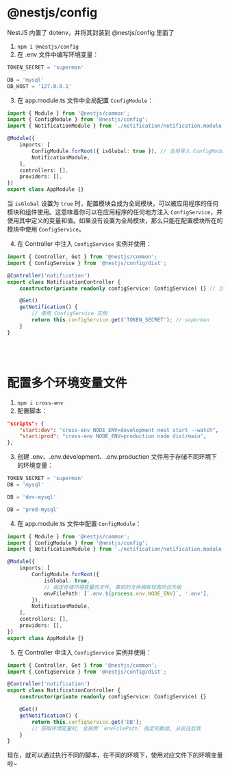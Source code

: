 # @nestjs/config

NestJS 内置了 dotenv，并将其封装到 @nestjs/config 里面了

1. `npm i @nestjs/config`
2. 在 .env 文件中编写环境变量：

```typescript
TOKEN_SECRET = 'superman'

DB = 'mysql'
DB_HOST = '127.0.0.1'
```

3. 在 app.module.ts 文件中全局配置 `ConfigModule`：

```typescript
import { Module } from '@nestjs/common';
import { ConfigModule } from '@nestjs/config';
import { NotificationModule } from './notification/notification.module';

@Module({
    imports: [
        ConfigModule.forRoot({ isGlobal: true }), // 全局导入 ConfigModule
        NotificationModule,
    ],
    controllers: [],
    providers: [],
})
export class AppModule {}
```

当 `isGlobal` 设置为 `true` 时，配置模块会成为全局模块，可以被应用程序的任何模块和组件使用。这意味着你可以在应用程序的任何地方注入 `ConfigService`，并使用其中定义的变量和值。如果没有设置为全局模块，那么只能在配置模块所在的模块中使用 `ConfigService`。

4. 在 Controller 中注入 `ConfigService` 实例并使用：

```typescript
import { Controller, Get } from '@nestjs/common';
import { ConfigService } from '@nestjs/config/dist';

@Controller('notification')
export class NotificationController {
    constructor(private readonly configService: ConfigService) {} // 注入 ConfigService 实例

    @Get()
    getNotification() {
        // 使用 ConfigService 实例
        return this.configService.get('TOKEN_SECRET'); // superman
    }
}
```

<br><br>

# 配置多个环境变量文件

1. `npm i cross-env`
2. 配置脚本：

```json
"scripts": {
    "start:dev": "cross-env NODE_ENV=development nest start --watch",
    "start:prod": "cross-env NODE_ENV=production node dist/main",
},
```

3. 创建 .env、.env.development、.env.production 文件用于存储不同环境下的环境变量：

```typescript
TOKEN_SECRET = 'superman'
DB = 'mysql'
```

```typescript
DB = 'dev-mysql'
```

```typescript
DB = 'prod-mysql'
```

4. 在 app.module.ts 文件中配置 `ConfigModule`：

```typescript
import { Module } from '@nestjs/common';
import { ConfigModule } from '@nestjs/config';
import { NotificationModule } from './notification/notification.module';

@Module({
    imports: [
        ConfigModule.forRoot({
            isGlobal: true,
            // 指定存储环境变量的文件, 靠前的文件拥有较高的优先级
            envFilePath: [`.env.${process.env.NODE_ENV}`, '.env'],
        }),
        NotificationModule,
    ],
    controllers: [],
    providers: [],
})
export class AppModule {}
```

5. 在 Controller 中注入 `ConfigService` 实例并使用：

```typescript
import { Controller, Get } from '@nestjs/common';
import { ConfigService } from '@nestjs/config/dist';

@Controller('notification')
export class NotificationController {
    constructor(private readonly configService: ConfigService) {}

    @Get()
    getNotification() {
        return this.configService.get('DB');
        // 获取环境变量时, 会按照 `envFilePath` 指定的数组, 从前往后找
    }
}
```

现在，就可以通过执行不同的脚本，在不同的环境下，使用对应文件下的环境变量啦~

<br>